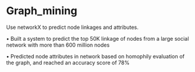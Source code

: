 # Graph_mining
Use networkX to predict node linkages and attributes.

• Built a system to predict the top 50K linkage of nodes from a large social network with more than 600 million nodes 

• Predicted node attributes in network based on homophily evaluation of the graph, and reached an accuracy score of 78%
